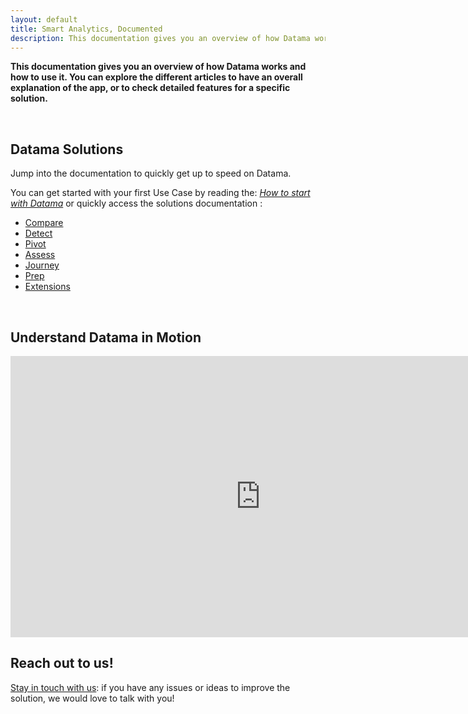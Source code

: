 ```yaml
---
layout: default
title: Smart Analytics, Documented
description: This documentation gives you an overview of how Datama works and how to use it. You can explore the different articles to get an overall explanation of the app, or to check detailed features for a specific solution.
---
```


**This documentation gives you an overview of how Datama works and how to use it. You can explore the different articles to have an overall explanation of the app, or to check detailed features for a specific solution.**

<br>

## Datama Solutions 

Jump into the documentation to quickly get up to speed on Datama.

You can get started with your first Use Case by reading the: <i>[How to start with Datama]({{site.url}}/{{site.baseurl}}/core_app/new/tutorial/first_use.html)</i> or quickly access the solutions documentation : 

- [Compare]({{site.url}}/{{site.baseurl}}/core_app/new/compare/compare.html)
- [Detect]({{site.url}}/{{site.baseurl}}/core_app/new/detect/detect.html)
- [Pivot]({{site.url}}/{{site.baseurl}}/core_app/new/pivot/pivot.html)
- [Assess]({{site.url}}/{{site.baseurl}}/core_app/new/assess/assess.html)
- [Journey]({{site.url}}/{{site.baseurl}}/core_app/new/journey/journey.html)
- [Prep]({{site.url}}/{{site.baseurl}}/core_app/new/prep/prep.html)
- [Extensions]({{site.url}}/{{site.baseurl}}/core_app/new/integration/integrations.html)


<br>

## Understand Datama in Motion 

<iframe width="800" height="450" src="https://www.youtube.com/embed/JTZAJJUR9xc" frameborder="0" allow="accelerometer; autoplay; encrypted-media; gyroscope; picture-in-picture" allowfullscreen></iframe>

<br>

## Reach out to us!

[Stay in touch with us](https://Datama.io/lets-talk/): if you have any issues or ideas to improve the solution, we would love to talk with you!

<br>